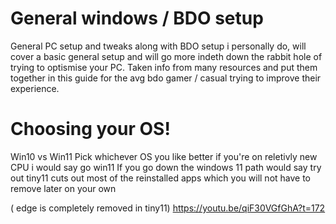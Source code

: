 # General windows / BDO setup
General PC setup and tweaks along with BDO setup i personally do, will cover a basic general setup and will go more indeth down the rabbit hole of trying to optismise your PC. 
Taken info from many resources and put them together in this guide for the avg bdo gamer / casual trying to improve their experience.

# Choosing your OS!
Win10 vs Win11
Pick whichever OS you like better if you're on reletivly new CPU i would say go win11
If you go down the windows 11 path would say try out tiny11 cuts out most of the reinstalled apps which you will not have to remove later on your own 
 
( edge is completely removed in tiny11) https://youtu.be/qiF30VGfGhA?t=172
